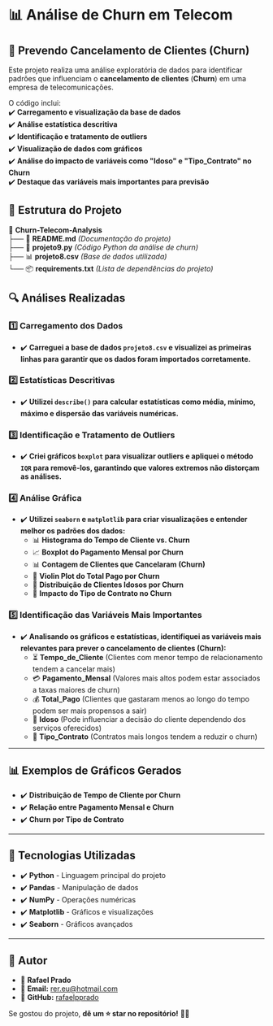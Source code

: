 # 📊 Análise de Churn em Telecom  

## 🔎 Prevendo Cancelamento de Clientes (Churn)  

Este projeto realiza uma análise exploratória de dados  para identificar padrões que influenciam o **cancelamento de clientes** (**Churn**) em uma empresa de telecomunicações.  

O código inclui:  
✔️ **Carregamento e visualização da base de dados**  
✔️ **Análise estatística descritiva**  
✔️ **Identificação e tratamento de outliers**  
✔️ **Visualização de dados com gráficos**  
✔️ **Análise do impacto de variáveis como "Idoso" e "Tipo_Contrato" no Churn**  
✔️ **Destaque das variáveis mais importantes para previsão**  

## 📂 Estrutura do Projeto

📁 **Churn-Telecom-Analysis**  
├── 📄 **README.md** *(Documentação do projeto)*  
├── 🐍 **projeto9.py** *(Código Python da análise de churn)*  
├── 📊 **projeto8.csv** *(Base de dados utilizada)*  
└── 📦 **requirements.txt** *(Lista de dependências do projeto)*




## 🔍 **Análises Realizadas**
### 1️⃣ **Carregamento dos Dados**
- ✔️ **Carreguei a base de dados `projeto8.csv` e visualizei as primeiras linhas para garantir que os dados foram importados corretamente.**

### 2️⃣ **Estatísticas Descritivas**
- ✔️ **Utilizei `describe()` para calcular estatísticas como média, mínimo, máximo e dispersão das variáveis numéricas.**

### 3️⃣ **Identificação e Tratamento de Outliers**
- ✔️ **Criei gráficos `boxplot` para visualizar outliers e apliquei o método `IQR` para removê-los, garantindo que valores extremos não distorçam as análises.**

### 4️⃣ **Análise Gráfica**
- ✔️ **Utilizei `seaborn` e `matplotlib` para criar visualizações e entender melhor os padrões dos dados:**
  - 📊 **Histograma do Tempo de Cliente vs. Churn**
  - 📈 **Boxplot do Pagamento Mensal por Churn**
  - 📊 **Contagem de Clientes que Cancelaram (Churn)**
  - 🎻 **Violin Plot do Total Pago por Churn**
  - 👴 **Distribuição de Clientes Idosos por Churn**
  - 📜 **Impacto do Tipo de Contrato no Churn**

### 5️⃣ **Identificação das Variáveis Mais Importantes**
- ✔️ **Analisando os gráficos e estatísticas, identifiquei as variáveis mais relevantes para prever o cancelamento de clientes (Churn):**
  - ⏳ **Tempo_de_Cliente** (Clientes com menor tempo de relacionamento tendem a cancelar mais)  
  - 💳 **Pagamento_Mensal** (Valores mais altos podem estar associados a taxas maiores de churn)  
  - 💰 **Total_Pago** (Clientes que gastaram menos ao longo do tempo podem ser mais propensos a sair)  
  - 👴 **Idoso** (Pode influenciar a decisão do cliente dependendo dos serviços oferecidos)  
  - 📜 **Tipo_Contrato** (Contratos mais longos tendem a reduzir o churn)  

---

## 📊 **Exemplos de Gráficos Gerados**
- ✔️ **Distribuição de Tempo de Cliente por Churn**  
- ✔️ **Relação entre Pagamento Mensal e Churn**  
- ✔️ **Churn por Tipo de Contrato**  

---

## 🚀 **Tecnologias Utilizadas**
- ✔️ **Python** - Linguagem principal do projeto  
- ✔️ **Pandas** - Manipulação de dados  
- ✔️ **NumPy** - Operações numéricas  
- ✔️ **Matplotlib** - Gráficos e visualizações  
- ✔️ **Seaborn** - Gráficos avançados  

---

## 📌 **Autor**
- 👤 **Rafael Prado**  
- 📧 **Email:** [rer.eu@hotmail.com](mailto:rer.eu@hotmail.com)  
- 🔗 **GitHub:** [rafaelpprado](https://github.com/rafaelpprado)  

Se gostou do projeto, **dê um ⭐️ star no repositório!** 🚀😊  

